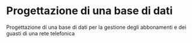 # Progettazione di una base di dati
Progettazione di una base di dati per la gestione degli abbonamenti e dei guasti di una rete telefonica
